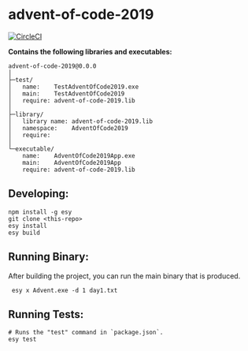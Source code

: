 # advent-of-code-2019


[![CircleCI](https://circleci.com/gh/yourgithubhandle/advent-of-code-2019/tree/master.svg?style=svg)](https://circleci.com/gh/yourgithubhandle/advent-of-code-2019/tree/master)


**Contains the following libraries and executables:**

```
advent-of-code-2019@0.0.0
│
├─test/
│   name:    TestAdventOfCode2019.exe
│   main:    TestAdventOfCode2019
│   require: advent-of-code-2019.lib
│
├─library/
│   library name: advent-of-code-2019.lib
│   namespace:    AdventOfCode2019
│   require:
│
└─executable/
    name:    AdventOfCode2019App.exe
    main:    AdventOfCode2019App
    require: advent-of-code-2019.lib
```

## Developing:

```
npm install -g esy
git clone <this-repo>
esy install
esy build
```

## Running Binary:

After building the project, you can run the main binary that is produced.

```
 esy x Advent.exe -d 1 day1.txt
```

## Running Tests:

```
# Runs the "test" command in `package.json`.
esy test
```
